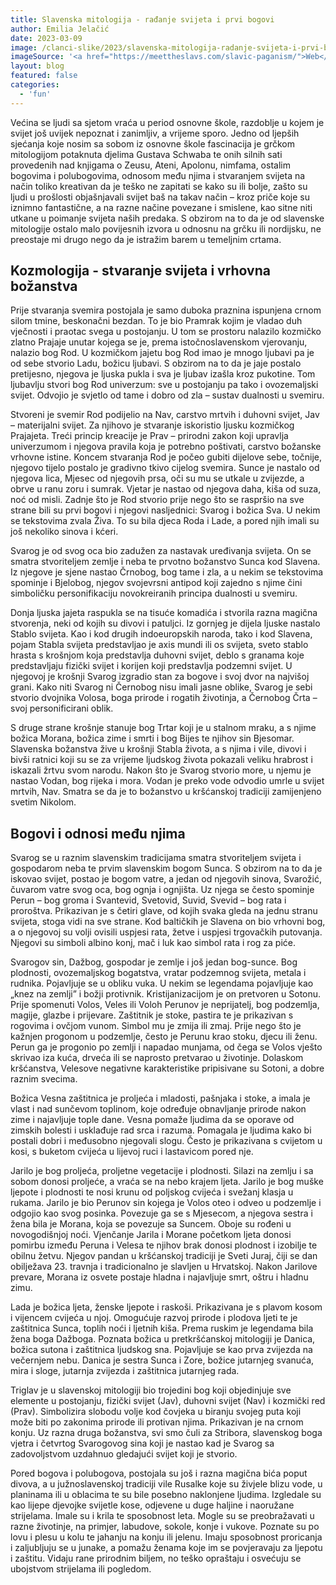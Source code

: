 ```yaml
---
title: Slavenska mitologija - rađanje svijeta i prvi bogovi
author: Emilia Jelačić
date: 2023-03-09
image: /clanci-slike/2023/slavenska-mitologija-radanje-svijeta-i-prvi-bogovi.jpg
imageSource: '<a href="https://meettheslavs.com/slavic-paganism/">Web</a>'
layout: blog
featured: false
categories:
  - 'fun'
---
```


Većina se ljudi sa sjetom vraća u period osnovne škole, razdoblje u kojem je svijet još uvijek nepoznat i zanimljiv, a vrijeme sporo. Jedno od ljepših sjećanja koje nosim sa sobom iz osnovne škole fascinacija je grčkom mitologijom potaknuta djelima Gustava Schwaba te onih silnih sati provedenih nad knjigama o Zeusu, Ateni, Apolonu, nimfama, ostalim bogovima i polubogovima, odnosom među njima i stvaranjem svijeta na način toliko kreativan da je teško ne zapitati se kako su ili bolje, zašto su ljudi u prošlosti objašnjavali svijet baš na takav način – kroz priče koje su iznimno fantastične, a na razne načine povezane i smislene, kao sitne niti utkane u poimanje svijeta naših predaka. S obzirom na to da je od slavenske mitologije ostalo malo povijesnih izvora u odnosnu na grčku ili nordijsku, ne preostaje mi drugo nego da je istražim barem u temeljnim crtama.

## Kozmologija - stvaranje svijeta i vrhovna božanstva

Prije stvaranja svemira postojala je samo duboka praznina ispunjena crnom silom tmine, beskonačni bezdan. To je bio Pramrak kojim je vladao duh vječnosti i praotac svega u postojanju. U tom se prostoru nalazilo kozmičko zlatno Prajaje unutar kojega se je, prema istočnoslavenskom vjerovanju, nalazio bog Rod. U kozmičkom jajetu bog Rod imao je mnogo ljubavi pa je od sebe stvorio Ladu, božicu ljubavi. S obzirom na to da je jaje postalo pretijesno, njegova je ljuska pukla i sva je ljubav izašla kroz pukotine. Tom ljubavlju stvori bog Rod univerzum: sve u postojanju pa tako i ovozemaljski svijet. Odvojio je svjetlo od tame i dobro od zla – sustav dualnosti u svemiru.

Stvoreni je svemir Rod podijelio na Nav, carstvo mrtvih i duhovni svijet, Jav – materijalni svijet. Za njihovo je stvaranje iskoristio ljusku kozmičkog Prajajeta. Treći princip kreacije je Prav – prirodni zakon koji upravlja univerzumom i njegova pravila koja je potrebno poštivati, carstvo božanske vrhovne istine. Koncem stvaranja Rod je počeo gubiti dijelove sebe, točnije, njegovo tijelo postalo je gradivno tkivo cijelog svemira. Sunce je nastalo od njegova lica, Mjesec od njegovih prsa, oči su mu se utkale u zvijezde, a obrve u ranu zoru i sumrak. Vjetar je nastao od njegova daha, kiša od suza, noć od misli. Zadnje što je Rod stvorio prije nego što se raspršio na sve strane bili su prvi bogovi i njegovi nasljednici: Svarog i božica Sva. U nekim se tekstovima zvala Živa. To su bila djeca Roda i Lade, a pored njih imali su još nekoliko sinova i kćeri.

Svarog je od svog oca bio zadužen za nastavak uređivanja svijeta. On se smatra stvoriteljem zemlje i neba te prvotno božanstvo Sunca kod Slavena. Iz njegove je sjene nastao Črnobog, bog tame i zla, a u nekim se tekstovima spominje i Bjelobog, njegov svojevrsni antipod koji zajedno s njime čini simboličku personifikaciju novokreiranih principa dualnosti u svemiru.

Donja ljuska jajeta raspukla se na tisuće komadića i stvorila razna magična stvorenja, neki od kojih su divovi i patuljci. Iz gornjeg je dijela ljuske nastalo Stablo svijeta. Kao i kod drugih indoeuropskih naroda, tako i kod Slavena, pojam Stabla svijeta predstavljao je axis mundi ili os svijeta, sveto stablo hrasta s krošnjom koja predstavlja duhovni svijet, deblo s granama koje predstavljaju fizički svijet i korijen koji predstavlja podzemni svijet. U njegovoj je krošnji Svarog izgradio stan za bogove i svoj dvor na najvišoj grani. Kako niti Svarog ni Černobog nisu imali jasne oblike, Svarog je sebi stvorio dvojnika Volosa, boga prirode i rogatih životinja, a Černobog Črta – svoj personificirani oblik.

S druge strane krošnje stanuje bog Trtar koji je u stalnom mraku, a s njime božica Morana, božica zime i smrti i bog Bijes te njihov sin Bjesomar. Slavenska božanstva žive u krošnji Stabla života, a s njima i vile, divovi i bivši ratnici koji su se za vrijeme ljudskog života pokazali veliku hrabrost i iskazali žrtvu svom narodu. Nakon što je Svarog stvorio more, u njemu je nastao Vodan, bog rijeka i mora. Vodan je preko vode odvodio umrle u svijet mrtvih, Nav. Smatra se da je to božanstvo u kršćanskoj tradiciji zamijenjeno svetim Nikolom.

## Bogovi i odnosi među njima

Svarog se u raznim slavenskim tradicijama smatra stvoriteljem svijeta i gospodarom neba te prvim slavenskim bogom Sunca. S obzirom na to da je iskovao svijet, postao je bogom vatre, a jedan od njegovih sinova, Svarožić, čuvarom vatre svog oca, bog ognja i ognjišta. Uz njega se često spominje Perun – bog groma i Svantevid, Svetovid, Suvid, Svevid – bog rata i proroštva. Prikazivan je s četiri glave, od kojih svaka gleda na jednu stranu svijeta, stoga vidi na sve strane. Kod baltičkih je Slavena on bio vrhovni bog, a o njegovoj su volji ovisili uspjesi rata, žetve i uspjesi trgovačkih putovanja. Njegovi su simboli albino konj, mač i luk kao simbol rata i rog za piće.

Svarogov sin, Dažbog, gospodar je zemlje i još jedan bog-sunce. Bog plodnosti, ovozemaljskog bogatstva, vratar podzemnog svijeta, metala i rudnika. Pojavljuje se u obliku vuka. U nekim se legendama pojavljuje kao „knez na zemlji” i božji protivnik. Kristijanizacijom je on pretvoren u Sotonu. Prije spomenuti Volos, Veles ili Voloh Perunov je neprijatelj, bog podzemlja, magije, glazbe i prijevare. Zaštitnik je stoke, pastira te je prikazivan s rogovima i ovčjom vunom. Simbol mu je zmija ili zmaj. Prije nego što je kažnjen progonom u podzemlje, često je Perunu krao stoku, djecu ili ženu. Perun ga je progonio po zemlji i napadao munjama, od čega se Volos vješto skrivao iza kuća, drveća ili se naprosto pretvarao u životinje. Dolaskom kršćanstva, Velesove negativne karakteristike pripisivane su Sotoni, a dobre raznim svecima.

Božica Vesna zaštitnica je proljeća i mladosti, pašnjaka i stoke, a imala je vlast i nad sunčevom toplinom, koje određuje obnavljanje prirode nakon zime i najavljuje tople dane. Vesna pomaže ljudima da se oporave od zimskih bolesti i usklađuje rad srca i razuma. Pomagala je ljudima kako bi postali dobri i međusobno njegovali slogu. Često je prikazivana s cvijetom u kosi, s buketom cvijeća u lijevoj ruci i lastavicom pored nje.

Jarilo je bog proljeća, proljetne vegetacije i plodnosti. Silazi na zemlju i sa sobom donosi proljeće, a vraća se na nebo krajem ljeta. Jarilo je bog muške ljepote i plodnosti te nosi krunu od poljskog cvijeća i svežanj klasja u rukama. Jarilo je bio Perunov sin kojega je Volos oteo i odveo u podzemlje i odgojio kao svog posinka. Povezuje ga se s Mjesecom, a njegova sestra i žena bila je Morana, koja se povezuje sa Suncem. Oboje su rođeni u novogodišnjoj noći. Vjenčanje Jarila i Morane početkom ljeta donosi pomirbu između Peruna i Velesa te njihov brak donosi plodnost i izobilje te obilnu žetvu. Njegov pandan u kršćanskoj tradiciji je Sveti Juraj, čiji se dan obilježava 23. travnja i tradicionalno je slavljen u Hrvatskoj. Nakon Jarilove prevare, Morana iz osvete postaje hladna i najavljuje smrt, oštru i hladnu zimu.

Lada je božica ljeta, ženske ljepote i raskoši. Prikazivana je s plavom kosom i vijencem cvijeća u njoj. Omogućuje razvoj prirode i plodova ljeti te je zaštitnica Sunca, toplih noći i ljetnih kiša. Prema ruskim je legendama bila žena boga Dažboga. Poznata božica u pretkršćanskoj mitologiji je Danica, božica sutona i zaštitnica ljudskog sna. Pojavljuje se kao prva zvijezda na večernjem nebu. Danica je sestra Sunca i Zore, božice jutarnjeg svanuća, mira i sloge, jutarnja zvijezda i zaštitnica jutarnjeg rada.

Triglav je u slavenskoj mitologiji bio trojedini bog koji objedinjuje sve elemente u postojanju, fizički svijet (Jav), duhovni svijet (Nav) i kozmički red (Prav). Simbolizira slobodu volje kod čovjeka u biranju svojeg puta koji može biti po zakonima prirode ili protivan njima. Prikazivan je na crnom konju. Uz razna druga božanstva, svi smo čuli za Stribora, slavenskog boga vjetra i četvrtog Svarogovog sina koji je nastao kad je Svarog sa zadovoljstvom uzdahnuo gledajući svijet koji je stvorio.

Pored bogova i polubogova, postojala su još i razna magična bića poput divova, a u južnoslavenskoj tradiciji vile Rusalke koje su živjele blizu vode, u planinama ili u oblacima te su bile posebno naklonjene ljudima. Izgledale su kao lijepe djevojke svijetle kose, odjevene u duge haljine i naoružane strijelama. Imale su i krila te sposobnost leta. Mogle su se preobražavati u razne životinje, na primjer, labudove, sokole, konje i vukove. Poznate su po lovu i plesu u kolu te jahanju na konju ili jelenu. Imaju sposobnost proricanja i zaljubljuju se u junake, a pomažu ženama koje im se povjeravaju za ljepotu i zaštitu. Vidaju rane prirodnim biljem, no teško opraštaju i osvećuju se ubojstvom strijelama ili pogledom.